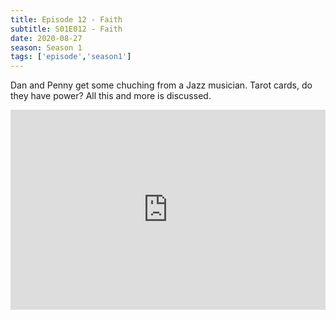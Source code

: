 ```yaml
---
title: Episode 12 - Faith
subtitle: S01E012 - Faith
date: 2020-08-27
season: Season 1
tags: ['episode','season1']
---
```


Dan and Penny get some chuching from a Jazz musician. Tarot cards, do they have power? All this and more is discussed.

<iframe src="https://cast.rocks/player/27557/Supernatural-12-Faith.mp3?episodeTitle=Episode%2012%20-%20Faith&podcastTitle=Couple%20of%20Idjits&episodeDate=August%2027th%2C%202020&imageURL=https%3A%2F%2Fcast.rocks%2Fhosting%2F27557%2Ffeeds%2FCAURZ.jpg" style="border: none; min-height: 265px; max-height: 320px; max-width: 558px; min-width: 270px; width: 100%; height: 100%;" scrollbars="no"></iframe>
